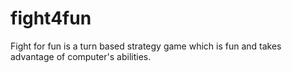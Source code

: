 # fight4fun
Fight for fun is a turn based strategy game which is fun and takes advantage of computer's abilities.
